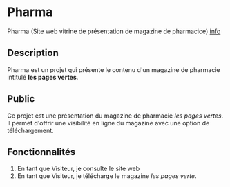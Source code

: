 # Pharma
Pharma (Site web vitrine de présentation de magazine de pharmacice) [info](https://github.com/rocdane/pharma)

## Description
Pharma est un projet qui présente le contenu d'un magazine de pharmacie intitulé **les pages vertes**.

## Public
Ce projet est une présentation du magazine de pharmacie *les pages vertes*. Il permet d'offrir une visibilité en ligne du magazine avec une option de téléchargement. 

## Fonctionnalités
1. En tant que Visiteur, je consulte le site web
2. En tant que Visiteur, je télécharge le magazine *les pages verte*.

